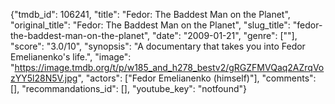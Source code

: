 {"tmdb_id": 106241, "title": "Fedor: The Baddest Man on the Planet", "original_title": "Fedor: The Baddest Man on the Planet", "slug_title": "fedor-the-baddest-man-on-the-planet", "date": "2009-01-21", "genre": [""], "score": "3.0/10", "synopsis": "A documentary that takes you into Fedor Emelianenko's life.", "image": "https://image.tmdb.org/t/p/w185_and_h278_bestv2/gRGZFMVQaq2AZrqVozYY5l28N5V.jpg", "actors": ["Fedor Emelianenko (himself)"], "comments": [], "recommandations_id": [], "youtube_key": "notfound"}